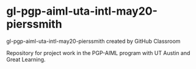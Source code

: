 # gl-pgp-aiml-uta-intl-may20-pierssmith
gl-pgp-aiml-uta-intl-may20-pierssmith created by GitHub Classroom

Repository for project work in the PGP-AIML program with UT Austin and Great Learning.
